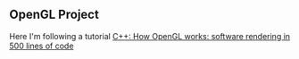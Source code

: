 ## OpenGL Project

Here I'm following a tutorial [C++: How OpenGL works: software rendering in 500 lines of code](https://github.com/ssloy/tinyrenderer/wiki)

